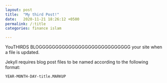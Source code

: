 ```yaml
---
layout: post
title:  "My third Post!"
date:   2020-11-21 18:26:12 +0500
permalink: /:title
categories: finance islam

---
```

YouTHIRDS BLOGGGGGGGGGGGGGGGGGGGGGGGGGGGG your site when a file is updated.

Jekyll requires blog post files to be named according to the following format:

`YEAR-MONTH-DAY-title.MARKUP`
